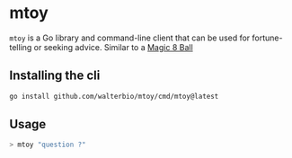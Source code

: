 # mtoy

`mtoy` is a Go library and command-line client that can be used for
fortune-telling or seeking advice. Similar to a [Magic 8
Ball](https://en.wikipedia.org/wiki/Magic_8_Ball)

## Installing the cli

``` sh
go install github.com/walterbio/mtoy/cmd/mtoy@latest
```

## Usage

``` sh
> mtoy "question ?"
```
